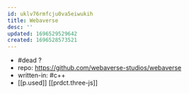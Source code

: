 ```yaml
---
id: uklv76rmfcju0va5eiwukih
title: Webaverse
desc: ''
updated: 1696529529642
created: 1696528573521
---
```


- #dead ?
- repo: https://github.com/webaverse-studios/webaverse
- written-in: #c++
- [[p.used]] [[prdct.three-js]]